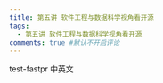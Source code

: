 ```yaml
---
title: 第五讲 软件工程与数据科学视角看开源
tags:
  - 第五讲 软件工程与数据科学视角看开源
comments: true #默认不开启评论
---
```

test-fastpr
中英文

